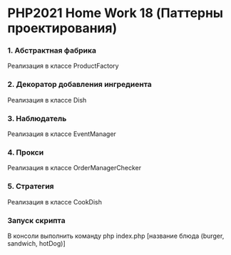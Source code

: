 # PHP2021 Home Work 18 (Паттерны проектирования)

### 1. Абстрактная фабрика
Реализация в классе ProductFactory

### 2. Декоратор добавления ингредиента
Реализация в классе Dish

### 3. Наблюдатель
Реализация в классе EventManager

### 4. Прокси
Реализация в классе OrderManagerChecker

### 5. Стратегия
Реализация в классе CookDish

### Запуск скрипта
В консоли выполнить команду php index.php [название блюда (burger, sandwich, hotDog)]